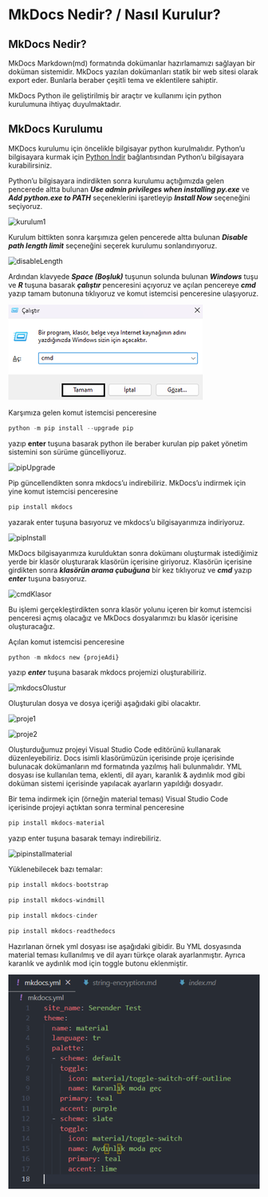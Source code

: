 ﻿# MkDocs Nedir? / Nasıl Kurulur?
## **MkDocs Nedir?**
MkDocs Markdown(md) formatında dokümanlar hazırlamamızı sağlayan bir doküman sistemidir. MkDocs yazılan dokümanları statik bir web sitesi olarak export eder. Bunlarla beraber çeşitli tema ve eklentilere sahiptir.

MkDocs Python ile geliştirilmiş bir araçtır ve kullanımı için python kurulumuna ihtiyaç duyulmaktadır.

## **MkDocs Kurulumu**
MKDocs kurulumu için öncelikle bilgisayar python kurulmalıdır. Python’u bilgisayara kurmak için [Python İndir](https://www.python.org/downloads/) bağlantısından Python’u bilgisayara kurabilirsiniz.

Python’u bilgisayara indirdikten sonra kurulumu açtığımızda gelen pencerede altta bulunan ***Use admin privileges when installing py.exe*** ve ***Add python.exe to PATH*** seçeneklerini işaretleyip ***Install Now*** seçeneğini seçiyoruz.

![](../images/Aspose.Words.8b1e4f38-6b12-481f-b503-b324c0b71832.001.png "kurulum1")









Kurulum bittikten sonra karşımıza gelen pencerede altta bulunan ***Disable path length limit*** seçeneğini seçerek kurulumu sonlandırıyoruz.

![](../images/Aspose.Words.8b1e4f38-6b12-481f-b503-b324c0b71832.002.png "disableLength")

Ardından klavyede ***Space (Boşluk)*** tuşunun solunda bulunan ***Windows*** tuşu ve ***R*** tuşuna basarak ***çalıştır*** penceresini açıyoruz ve açılan pencereye ***cmd*** yazıp tamam butonuna tıklıyoruz ve komut istemcisi penceresine ulaşıyoruz.

![](../images/Aspose.Words.8b1e4f38-6b12-481f-b503-b324c0b71832.003.png "calistir")





Karşımıza gelen komut istemcisi penceresine 
```python
python -m pip install --upgrade pip
```
yazıp **enter** tuşuna basarak python ile beraber kurulan pip paket yönetim sistemini son sürüme güncelliyoruz.

![](../images/Aspose.Words.8b1e4f38-6b12-481f-b503-b324c0b71832.004.png "pipUpgrade")

Pip güncellendikten sonra mkdocs’u indirebiliriz. MkDocs’u indirmek için yine komut istemcisi penceresine 
```python
pip install mkdocs
```
yazarak enter tuşuna basıyoruz ve mkdocs’u bilgisayarımıza indiriyoruz.

![](../images/Aspose.Words.8b1e4f38-6b12-481f-b503-b324c0b71832.005.png "pipInstall")

MkDocs bilgisayarımıza kurulduktan sonra dokümanı oluşturmak istediğimiz yerde bir klasör oluşturarak klasörün içerisine giriyoruz. Klasörün içerisine girdikten sonra ***klasörün arama çubuğuna*** bir kez tıklıyoruz ve ***cmd*** yazıp ***enter*** tuşuna basıyoruz.

![](../images/Aspose.Words.8b1e4f38-6b12-481f-b503-b324c0b71832.006.png "cmdKlasor")

Bu işlemi gerçekleştirdikten sonra klasör yolunu içeren bir komut istemcisi penceresi açmış olacağız ve MkDocs dosyalarımızı bu klasör içerisine oluşturacağız.

Açılan komut istemcisi penceresine 
```python
python -m mkdocs new {projeAdi}
``` 
yazıp ***enter*** tuşuna basarak mkdocs projemizi oluşturabiliriz.

![](../images/Aspose.Words.8b1e4f38-6b12-481f-b503-b324c0b71832.007.png "mkdocsOlustur")

Oluşturulan dosya ve dosya içeriği aşağıdaki gibi olacaktır.

![](../images/Aspose.Words.8b1e4f38-6b12-481f-b503-b324c0b71832.008.png "proje1")

![](../images/Aspose.Words.8b1e4f38-6b12-481f-b503-b324c0b71832.009.png "proje2")

Oluşturduğumuz projeyi Visual Studio Code editörünü kullanarak düzenleyebiliriz. Docs isimli klasörümüzün içerisinde proje içerisinde bulunacak dokümanların md formatında yazılmış hali bulunmalıdır. YML dosyası ise kullanılan tema, eklenti, dil ayarı, karanlık & aydınlık mod gibi doküman sistemi içerisinde yapılacak ayarların yapıldığı dosyadır.



Bir tema indirmek için (örneğin material teması) Visual Studio Code içerisinde projeyi açtıktan sonra terminal penceresine 
```python
pip install mkdocs-material
```
yazıp enter tuşuna basarak temayı indirebiliriz.

![](../images/Aspose.Words.8b1e4f38-6b12-481f-b503-b324c0b71832.010.png "pipinstallmaterial")

Yüklenebilecek bazı temalar:
```python
pip install mkdocs-bootstrap
```
```python
pip install mkdocs-windmill
```
```python
pip install mkdocs-cinder
```
```python
pip install mkdocs-readthedocs
```

Hazırlanan örnek yml dosyası ise aşağıdaki gibidir. Bu YML dosyasında material teması kullanılmış ve dil ayarı türkçe olarak ayarlanmıştır. Ayrıca karanlık ve aydınlık mod için toggle butonu eklenmiştir. 

![](../images/Aspose.Words.8b1e4f38-6b12-481f-b503-b324c0b71832.011.png "ornekYML")

